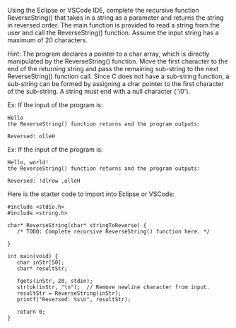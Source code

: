Using the Eclipse or VSCode IDE, complete the recursive function ReverseString() that takes in a string as a parameter and returns the string in reversed order. The main function is provided to read a string from the user and call the ReverseString() function. Assume the input string has a maximum of 20 characters.

Hint: The program declares a pointer to a char array, which is directly manipulated by the ReverseString() function. Move the first character to the end of the returning string and pass the remaining sub-string to the next ReverseString() function call. Since C does not have a sub-string function, a sub-string can be formed by assigning a char pointer to the first character of the sub-string. A string must end with a null character ('\0').

Ex: If the input of the program is:

    Hello
    the ReverseString() function returns and the program outputs:

    Reversed: olleH
Ex: If the input of the program is:

    Hello, world!
    the ReverseString() function returns and the program outputs:

    Reversed: !dlrow ,olleH
Here is the starter code to import into Eclipse or VSCode:

    #include <stdio.h> 
    #include <string.h>

    char* ReverseString(char* stringToReverse) {
       /* TODO: Complete recursive ReverseString() function here. */

    }

    int main(void) {
       char inStr[50];
       char* resultStr;
   
       fgets(inStr, 20, stdin);
       strtok(inStr, "\n");  // Remove newline character from input.
       resultStr = ReverseString(inStr);
       printf("Reversed: %s\n", resultStr);

       return 0;
    }
